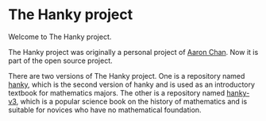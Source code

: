 # The Hanky project

Welcome to The Hanky project.

The Hanky ​​project was originally a personal project of [Aaron Chan](https://github.com/usaronchan). Now it is part of the open source project.

There are two versions of The Hanky project. One is a repository named [hanky](https://github.com/HankyProject/hanky), which is the second version of hanky and is used as an introductory textbook for mathematics majors. The other is a repository named [hanky-v3](https://github.com/HankyProject/hanky-v3), which is a popular science book on the history of mathematics and is suitable for novices who have no mathematical foundation.
